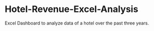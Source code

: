 # Hotel-Revenue-Excel-Analysis
Excel Dashboard to analyze data of a hotel over the past three years.
